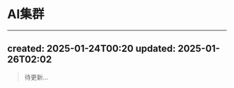 # AI集群
* * *

created: 2025-01-24T00:20 updated: 2025-01-26T02:02
---------------------------------------------------

> 待更新...